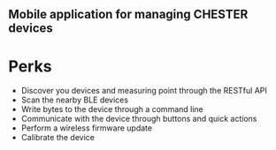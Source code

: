 ## Mobile application for managing CHESTER devices

# Perks
* Discover you devices and measuring point through the RESTful API
* Scan the nearby BLE devices
* Write bytes to the device through a command line
* Communicate with the device through buttons and quick actions
* Perform a wireless firmware update
* Calibrate the device

